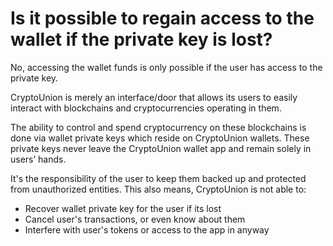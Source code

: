 # Is it possible to regain access to the wallet if the private key is lost?

No, accessing the wallet funds is only possible if the user has access to the private key.

CryptoUnion is merely an interface/door that allows its users to easily interact with blockchains and cryptocurrencies operating in them.

The ability to control and spend cryptocurrency on these blockchains is done via wallet private keys which reside on CryptoUnion wallets. These private keys never leave the CryptoUnion wallet app and remain solely in users’ hands.

It's the responsibility of the user to keep them backed up and protected from unauthorized entities. This also means, CryptoUnion is not able to:

- Recover wallet private key for the user if its lost
- Cancel user's transactions, or even know about them
- Interfere with user's tokens or access to the app in anyway
